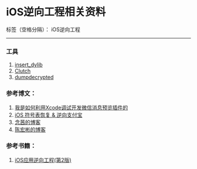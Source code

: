﻿# iOS逆向工程相关资料

标签（空格分隔）： iOS逆向工程

---
### 工具
1. [insert_dylib][3]
2. [Clutch][7] 
3. [dumpdecrypted][8]

### 参考博文：
1. [我是如何利用Xcode调试开发微信消息预览插件的][1]
2. [iOS 符号表恢复 & 逆向支付宝][2]
3. [念茜的博客][4]
4. [陈宏彬的博客][6]

### 参考书籍：
1. [iOS应用逆向工程(第2版)][5]

[1]: https://www.zybuluo.com/corbinchen/note/295790
[2]: http://mp.weixin.qq.com/s?__biz=MjM5NTIyNTUyMQ==&mid=2709545175&idx=1&sn=1c080685fabf2f24269c6e544e9213d7&scene=0#wechat_redirect
[3]: https://github.com/Tyilo/insert_dylib
[4]: http://blog.csdn.net/yiyaaixuexi
[5]: http://share.weiyun.com/8e012b3caf44f29392a1bd4e89adecd5
[6]: http://alayshchen.github.io/archives/
[7]: https://github.com/KJCracks/Clutch
[8]: https://github.com/stefanesser/dumpdecrypted 




